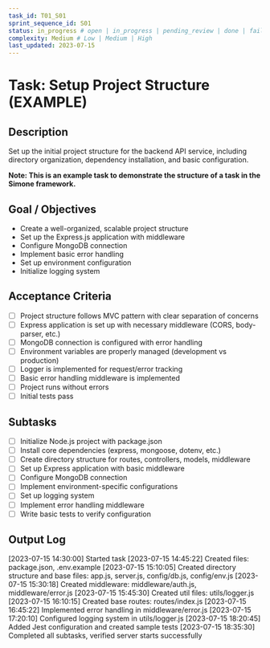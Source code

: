```yaml
---
task_id: T01_S01
sprint_sequence_id: S01
status: in_progress # open | in_progress | pending_review | done | failed | blocked
complexity: Medium # Low | Medium | High
last_updated: 2023-07-15
---
```


# Task: Setup Project Structure (EXAMPLE)

## Description

Set up the initial project structure for the backend API service, including directory organization, dependency installation, and basic configuration.

**Note: This is an example task to demonstrate the structure of a task in the Simone framework.**

## Goal / Objectives

- Create a well-organized, scalable project structure
- Set up the Express.js application with middleware
- Configure MongoDB connection
- Implement basic error handling
- Set up environment configuration
- Initialize logging system

## Acceptance Criteria

- [ ] Project structure follows MVC pattern with clear separation of concerns
- [ ] Express application is set up with necessary middleware (CORS, body-parser, etc.)
- [ ] MongoDB connection is configured with error handling
- [ ] Environment variables are properly managed (development vs production)
- [ ] Logger is implemented for request/error tracking
- [ ] Basic error handling middleware is implemented
- [ ] Project runs without errors
- [ ] Initial tests pass

## Subtasks

- [ ] Initialize Node.js project with package.json
- [ ] Install core dependencies (express, mongoose, dotenv, etc.)
- [ ] Create directory structure for routes, controllers, models, middleware
- [ ] Set up Express application with basic middleware
- [ ] Configure MongoDB connection
- [ ] Implement environment-specific configurations
- [ ] Set up logging system
- [ ] Implement error handling middleware
- [ ] Write basic tests to verify configuration

## Output Log

[2023-07-15 14:30:00] Started task
[2023-07-15 14:45:22] Created files: package.json, .env.example
[2023-07-15 15:10:05] Created directory structure and base files: app.js, server.js, config/db.js, config/env.js
[2023-07-15 15:30:18] Created middleware: middleware/auth.js, middleware/error.js
[2023-07-15 15:45:30] Created util files: utils/logger.js
[2023-07-15 16:10:15] Created base routes: routes/index.js
[2023-07-15 16:45:22] Implemented error handling in middleware/error.js
[2023-07-15 17:20:10] Configured logging system in utils/logger.js
[2023-07-15 18:20:45] Added Jest configuration and created sample tests
[2023-07-15 18:35:30] Completed all subtasks, verified server starts successfully
